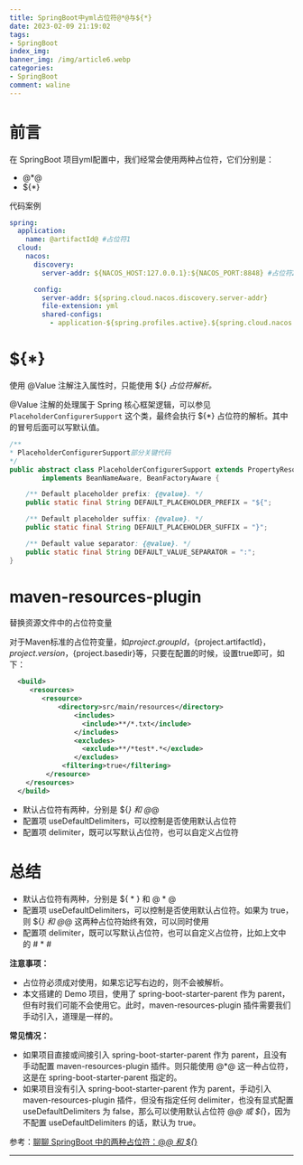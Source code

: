 ```yaml
---
title: SpringBoot中yml占位符@*@与${*}
date: 2023-02-09 21:19:02
tags: 
- SpringBoot
index_img: 
banner_img: /img/article6.webp
categories:
- SpringBoot
comment: waline
---
```


# 前言

在 SpringBoot 项目yml配置中，我们经常会使用两种占位符，它们分别是：

- @*@ 
- ${*}

代码案例

```yaml
spring:
  application:
    name: @artifactId@ #占位符1
  cloud:
    nacos:
      discovery:
        server-addr: ${NACOS_HOST:127.0.0.1}:${NACOS_PORT:8848} #占位符2

      config:
        server-addr: ${spring.cloud.nacos.discovery.server-addr}
        file-extension: yml
        shared-configs:
          - application-${spring.profiles.active}.${spring.cloud.nacos.config.file-extension}
```

# ${*} 

使用 @Value 注解注入属性时，只能使用 ${*} 占位符解析。*

@Value 注解的处理属于 Spring 核心框架逻辑，可以参见 `PlaceholderConfigurerSupport` 这个类，最终会执行 ${*} 占位符的解析。其中的冒号后面可以写默认值。

```java
/**
* PlaceholderConfigurerSupport部分关键代码
*/
public abstract class PlaceholderConfigurerSupport extends PropertyResourceConfigurer
		implements BeanNameAware, BeanFactoryAware {

	/** Default placeholder prefix: {@value}. */
	public static final String DEFAULT_PLACEHOLDER_PREFIX = "${";

	/** Default placeholder suffix: {@value}. */
	public static final String DEFAULT_PLACEHOLDER_SUFFIX = "}";

	/** Default value separator: {@value}. */
	public static final String DEFAULT_VALUE_SEPARATOR = ":";
}
```

# maven-resources-plugin 

替换资源文件中的占位符变量

对于Maven标准的占位符变量，如${project.groupId}，${project.artifactId}，${project.version}，${project.basedir}等，只要在配置<resource>的时候，设置<filtering>true</filtering>即可，如下：

```xml
  <build>
     <resources>
        <resource>
            <directory>src/main/resources</directory>
                <includes>
                  <include>**/*.txt</include>
                </includes>
                <excludes>
                  <exclude>**/*test*.*</exclude>
                </excludes>
             <filtering>true</filtering>
         </resource>
    </resources>
  </build>
```

- 默认占位符有两种，分别是 ${*} 和 @*@
- 配置项 useDefaultDelimiters，可以控制是否使用默认占位符
- 配置项 delimiter，既可以写默认占位符，也可以自定义占位符

# 总结

- 默认占位符有两种，分别是 ${ * } 和 @ * @
- 配置项 useDefaultDelimiters，可以控制是否使用默认占位符。如果为 true，则 ${*} 和 @*@ 这两种占位符始终有效，可以同时使用
- 配置项 delimiter，既可以写默认占位符，也可以自定义占位符，比如上文中的 # * #

**注意事项：**

- 占位符必须成对使用，如果忘记写右边的，则不会被解析。
- 本文搭建的 Demo 项目，使用了 spring-boot-starter-parent 作为 parent，但有时我们可能不会使用它。此时，maven-resources-plugin 插件需要我们手动引入，道理是一样的。

**常见情况：**

- 如果项目直接或间接引入 spring-boot-starter-parent 作为 parent，且没有手动配置 maven-resources-plugin 插件。则只能使用 @*@ 这一种占位符，这是在 spring-boot-starter-parent 指定的。
- 如果项目没有引入 spring-boot-starter-parent 作为 parent，手动引入 maven-resources-plugin 插件，但没有指定任何 delimiter，也没有显式配置 useDefaultDelimiters 为 false，那么可以使用默认占位符 @*@ 或 ${*}，因为不配置 useDefaultDelimiters 的话，默认为 true。



参考：[聊聊 SpringBoot 中的两种占位符：@*@ 和 ${*} ](https://www.cnblogs.com/xiaoxi666/p/15676529.html)



<div>
<hr>
<script src="https://unpkg.com/@waline/client@v2/dist/waline.js"></script> 
<link
  rel="stylesheet"
  href="https://unpkg.com/@waline/client@v2/dist/waline.css"
/>
<div id="waline"></div>
  <script>
    Waline({
      el: '#waline',
      serverURL: 'https://vercel-project-4d7haxk1c-i-xiaoxin.vercel.app',
    });
  </script>